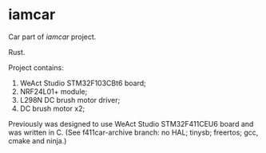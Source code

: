 # iamcar
Car part of *iamcar* project.

Rust.

Project contains:
1. WeAct Studio STM32F103CBt6 board;
2. NRF24L01+ module;
3. L298N DC brush motor driver;
4. DC brush motor x2;

Previously was designed to use WeAct Studio STM32F411CEU6 board and was written in C.
(See f411car-archive branch: no HAL; tinysb; freertos; gcc, cmake and ninja.)

